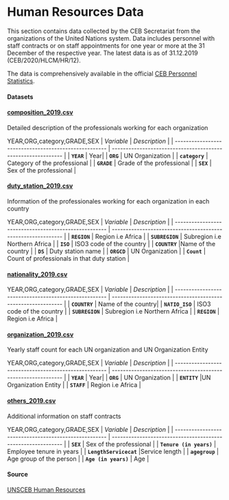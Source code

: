 # Human Resources Data
This section contains data collected by the CEB Secretariat from the organizations of the United Nations system. Data includes personnel with staff contracts or on staff appointments for one year or more at the 31 December of the respective year. The latest data is as of 31.12.2019 (CEB/2020/HLCM/HR/12).

The data is comprehensively available in the official [CEB Personnel Statistics](https://unsceb.org/un-system-hr-statistics-report-2019).

#### Datasets

#### [composition_2019.csv](composition_2019.csv)
Detailed description of the professionals working for each organization

YEAR,ORG,category,GRADE,SEX
| *Variable*                                            | *Description*                                                | 
| ----------------------------------------------------- | ------------------------------------------------------------ |
| **`YEAR`**                                         | Year|
| **`ORG`**                                  | UN Organization                                       |
| **`category`**                                           | Category of the professional                                    |
| **`GRADE`**                                             | Grade of the professional                                      |
| **`SEX`**                                             | Sex of the professional                                      |

#### [duty_station_2019.csv](duty_station_2019.csv)
Information of the professionales working for each organization in each country 

YEAR,ORG,category,GRADE,SEX
| *Variable*                                            | *Description*                                                | 
| ----------------------------------------------------- | ------------------------------------------------------------ |
| **`REGION`**                                         | Region i.e Africa |
| **`SUBREGION`**                                  | Subregion  i.e Northern Africa                       |
| **`ISO`**                                           | ISO3 code of the country                                 |
| **`COUNTRY`**                                             |Name of the country                                   |
| **`DS`**                                             | Duty station name                                    |
| **`ORGCD`**                                             | UN Organization                                   |
| **`Count`**                                             | Count of professionals in that duty station                                      |

#### [nationality_2019.csv](nationality_2019.csv)

YEAR,ORG,category,GRADE,SEX
| *Variable*                                            | *Description*                                                | 
| ----------------------------------------------------- | ------------------------------------------------------------ |
| **`COUNTRY`**                                         | Name of the country|
| **`NATIO_ISO`**                                  | ISO3 code of the country                        |
| **`SUBREGION`**                                           | Subregion  i.e Northern Africa                               |
| **`REGION`**                                             | Region i.e Africa                                 |

#### [organization_2019.csv](organization_2019.csv)
Yearly staff count for each UN organization and UN Organization Entity

YEAR,ORG,category,GRADE,SEX
| *Variable*                                            | *Description*                                                | 
| ----------------------------------------------------- | ------------------------------------------------------------ |
| **`YEAR`**                                         | Year|
| **`ORG`**                                  |  UN Organization                         |
| **`ENTITY`**                                           |UN Organization Entity                             |
| **`STAFF`**                                             | Region i.e Africa                                 |

#### [others_2019.csv](others_2019.csv)
Additional information on staff contracts      

YEAR,ORG,category,GRADE,SEX
| *Variable*                                            | *Description*                                                | 
| ----------------------------------------------------- | ------------------------------------------------------------ |
| **`SEX`**                                         |  Sex of the professional  |
| **`Tenure (in years)`**                                  | Employee tenure in years                         |
| **`LengthServicecat`**                                           |Service length                             |
| **`agegroup`**                                             | Age group of the person                                |
| **`Age (in years)`**                                             | Age                                |




#### Source

[UNSCEB Human Resources](https://unsceb.org/human-resources-statistics)

